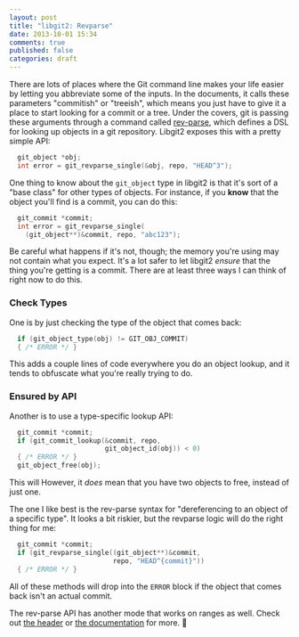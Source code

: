 ```yaml
---
layout: post
title: "libgit2: Revparse"
date: 2013-10-01 15:34
comments: true
published: false
categories: draft
---
```


There are lots of places where the Git command line makes your life easier by letting you abbreviate some of the inputs.
In the documents, it calls these parameters "commitish" or "treeish", which means you just have to give it a place to start looking for a commit or a tree.
Under the covers, git is passing these arguments through a command called [rev-parse](http://git-scm.com/docs/git-rev-parse), which defines a DSL for looking up objects in a git repository.
Libgit2 exposes this with a pretty simple API:

```c
  git_object *obj;
  int error = git_revparse_single(&obj, repo, "HEAD^3");
```

One thing to know about the `git_object` type in libgit2 is that it's sort of a "base class" for other types of objects.
For instance, if you **know** that the object you'll find is a commit, you can do this:

```c
  git_commit *commit;
  int error = git_revparse_single(
    (git_object**)&commit, repo, "abc123");
```

Be careful what happens if it's not, though; the memory you're using may not contain what you expect.
It's a lot safer to let libgit2 *ensure* that the thing you're getting is a commit.
There are at least three ways I can think of right now to do this.

### Check Types

One is by just checking the type of the object that comes back:

```c
  if (git_object_type(obj) != GIT_OBJ_COMMIT)
  { /* ERROR */ }
```

This adds a couple lines of code everywhere you do an object lookup, and it tends to obfuscate what you're really trying to do.

### Ensured by API
Another is to use a type-specific lookup API:

```c
  git_commit *commit;
  if (git_commit_lookup(&commit, repo,
                        git_object_id(obj)) < 0)
  { /* ERROR */ }
  git_object_free(obj);
```

This will
However, it *does* mean that you have two objects to free, instead of just one.

The one I like best is the rev-parse syntax for "dereferencing to an object of a specific type".
It looks a bit riskier, but the revparse logic will do the right thing for me:

```c
  git_commit *commit;
  if (git_revparse_single((git_object**)&commit,
                          repo, "HEAD^{commit}"))
  { /* ERROR */ }
```

All of these methods will drop into the `ERROR` block if the object that comes back isn't an actual commit.

The rev-parse API has another mode that works on ranges as well.
Check out [the header](https://github.com/libgit2/libgit2/blob/development/include/git2/revparse.h) or [the documentation](http://libgit2.github.com/libgit2/#HEAD/group/revparse) for more.


